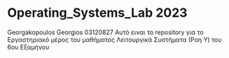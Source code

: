 # Operating_Systems_Lab 2023

Georgakopoulos Georgios 03120827
Αυτό ειναι το repository για το Εργαστηριακό μέρος του μαθήματος Λειτουργικά Συστήματα (Ροη Υ) του 6ου Εξαμήνου
